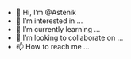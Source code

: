 - 👋 Hi, I’m @Astenik
- 👀 I’m interested in ...
- 🌱 I’m currently learning ...
- 💞️ I’m looking to collaborate on ...
- 📫 How to reach me ...

<!---
Astenik/Astenik is a ✨ special ✨ repository because its `README.md` (this file) appears on your GitHub profile.
You can click the Preview link to take a look at your changes.
--->
